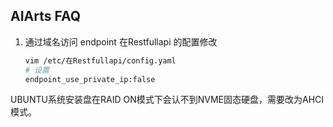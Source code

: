 AIArts FAQ
-------------------------------------------------------------------------------
1. 通过域名访问 endpoint
   在Restfullapi 的配置修改
   ```bash
   vim /etc/在Restfullapi/config.yaml
   # 设置
   endpoint_use_private_ip:false
   ```

UBUNTU系统安装盘在RAID ON模式下会认不到NVME固态硬盘，需要改为AHCI模式。